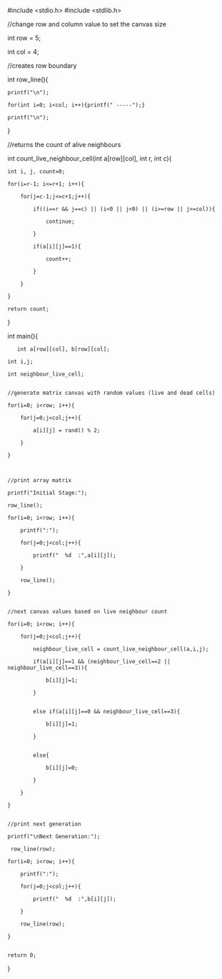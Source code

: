  #include <stdio.h>
#include <stdlib.h>
 
//change row and column value to set the canvas size

int row = 5;

int col = 4;
 
//creates row boundary

int row_line(){

    printf("\n");

    for(int i=0; i<col; i++){printf(" -----");}

    printf("\n");
}
 
//returns the count of alive neighbours

int count_live_neighbour_cell(int a[row][col], int r, int c){

    int i, j, count=0;

    for(i=r-1; i<=r+1; i++){

        for(j=c-1;j<=c+1;j++){

            if((i==r && j==c) || (i<0 || j<0) || (i>=row || j>=col)){

                continue;

            }

            if(a[i][j]==1){

                count++;

            }

        }

    }

    return count;
}
 

int main(){

       int a[row][col], b[row][col];

    int i,j;

    int neighbour_live_cell;
 

    //generate matrix canvas with random values (live and dead cells)

    for(i=0; i<row; i++){

        for(j=0;j<col;j++){

            a[i][j] = rand() % 2;

        }

    }

     

    //print array matrix

    printf("Initial Stage:");

    row_line();

    for(i=0; i<row; i++){

        printf(":");

        for(j=0;j<col;j++){

            printf("  %d  :",a[i][j]);

        }

        row_line();

    }
 

    //next canvas values based on live neighbour count

    for(i=0; i<row; i++){

        for(j=0;j<col;j++){

            neighbour_live_cell = count_live_neighbour_cell(a,i,j);

            if(a[i][j]==1 && (neighbour_live_cell==2 || neighbour_live_cell==3)){

                b[i][j]=1;

            }
 

            else if(a[i][j]==0 && neighbour_live_cell==3){

                b[i][j]=1;

            }
 

            else{

                b[i][j]=0;

            }

        }

    }
 

    //print next generation 

    printf("\nNext Generation:");

     row_line(row);

    for(i=0; i<row; i++){

        printf(":");

        for(j=0;j<col;j++){

            printf("  %d  :",b[i][j]);

        }

        row_line(row);

    }
 

    return 0;
}
 
